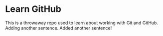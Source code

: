 # Learn GitHub
This is a throwaway repo used to learn about working with Git and GitHub.
Adding another sentence. 
Added another sentence!
